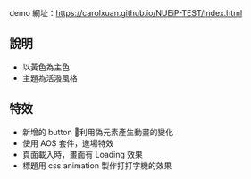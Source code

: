 demo 網址：https://carolxuan.github.io/NUEiP-TEST/index.html

## 說明
- 以黃色為主色
- 主題為活潑風格

## 特效
- 新增的 button 利用偽元素產生動畫的變化
- 使用 AOS 套件，進場特效
- 頁面載入時，畫面有 Loading 效果
- 標題用 css animation 製作打打字機的效果
